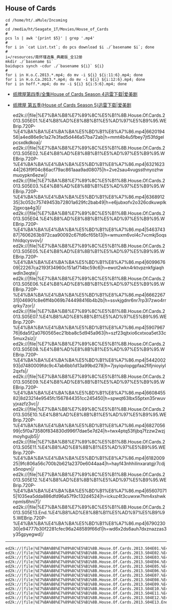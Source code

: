 ## House of Cards

```
cd /home/ht/.aMule/Incoming
#
cd /media/ht/Seagate_1T/Movies/House_of_Cards
#
pcs ls | awk '{print $5}' | grep '.mp4'
#
for i in `cat List.txt`; do pcs download $i ./`basename $i`; done
#
i=/resources/南怀瑾选集_典藏版_全12册
mkdir ./`basename $i`
baidupcs synch -cdur ./`basename ${i}` ${i}
#
for i in H.o.C.2013.*.mp4; do mv -i ${i} ${i:11:6}.mp4; done
for i in H.o.Ca.2013.*.mp4; do mv -i ${i} ${i:12:6}.mp4; done
for i in hoff.*.mp4; do mv -i ${i} ${i:5:6}.mp4; done
```

* [纸牌屋第四季/全集House of Cards Season 4迅雷下载|爱美剧](https://22v.net/v/37/)
* [纸牌屋 第五季(House of Cards Season 5)迅雷下载|爱美剧](https://22v.net/v/3022/)


	ed2k://|file|%E7%BA%B8%E7%89%8C%E5%B1%8B.House.Of.Cards.2013.S05E01.%E4%B8%AD%E8%8B%B1%E5%AD%97%E5%B9%95.WEBrip.720P-%E4%BA%BA%E4%BA%BA%E5%BD%B1%E8%A7%86.mp4|662019456|a4ed86e9c1a27e3fad5d446a57ba72ab|h=mmt4b4u5fbey7jt53fdgelpcsxdkdkoa|/
	ed2k://|file|%E7%BA%B8%E7%89%8C%E5%B1%8B.House.Of.Cards.2013.S05E02.%E4%B8%AD%E8%8B%B1%E5%AD%97%E5%B9%95.WEBrip.720P-%E4%BA%BA%E4%BA%BA%E5%BD%B1%E8%A7%86.mp4|632162344|263f9f04c86acf79ac861aaa9ad08075|h=2ve2sau4vugssthnyozhwmuoypkn6ezw|/
	ed2k://|file|%E7%BA%B8%E7%89%8C%E5%B1%8B.House.Of.Cards.2013.S05E03.%E4%B8%AD%E8%8B%B1%E5%AD%97%E5%B9%95.WEBrip.720P-%E4%BA%BA%E4%BA%BA%E5%BD%B1%E8%A7%86.mp4|636891235|3c052c75749453b72801a629fc2bab49|h=e6jubxofv2o326cdkuwplk2jgxcqa4g3|/
	ed2k://|file|%E7%BA%B8%E7%89%8C%E5%B1%8B.House.Of.Cards.2013.S05E04.%E4%B8%AD%E8%8B%B1%E5%AD%97%E5%B9%95.WEBrip.720P-%E4%BA%BA%E4%BA%BA%E5%BD%B1%E8%A7%86.mp4|546374387|7606263b972caa90092c67fd6cf65b13|h=wmuxm6vol4c7vcmkj5oqshhldqcysvov|/
	ed2k://|file|%E7%BA%B8%E7%89%8C%E5%B1%8B.House.Of.Cards.2013.S05E05.%E4%B8%AD%E8%8B%B1%E5%AD%97%E5%B9%95.WEBrip.720P-%E4%BA%BA%E4%BA%BA%E5%BD%B1%E8%A7%86.mp4|609967609|22267ca2193f34960c151af714bc59c6|h=ewot2wkn4rktvpznkfgiaqhwdln3eqte|/
	ed2k://|file|%E7%BA%B8%E7%89%8C%E5%B1%8B.House.Of.Cards.2013.S05E06.%E4%B8%AD%E8%8B%B1%E5%AD%97%E5%B9%95.WEBrip.720P-%E4%BA%BA%E4%BA%BA%E5%BD%B1%E8%A7%86.mp4|666226731|046901c8e6ff4b069b744498416b4b2b|h=ssvkjgdnr6nr7rp3l7zwo4rrqrky7zor|/
	ed2k://|file|%E7%BA%B8%E7%89%8C%E5%B1%8B.House.Of.Cards.2013.S05E07.%E4%B8%AD%E8%8B%B1%E5%AD%97%E5%B9%95.WEBrip.720P-%E4%BA%BA%E4%BA%BA%E5%BD%B1%E8%A7%86.mp4|590796776|6da5f2a0760565ec21bba8c5d945a963|h=szf23qjtxio6cxtxoa5et33c5mux2siz|/
	ed2k://|file|%E7%BA%B8%E7%89%8C%E5%B1%8B.House.Of.Cards.2013.S05E08.%E4%B8%AD%E8%8B%B1%E5%AD%97%E5%B9%95.WEBrip.720P-%E4%BA%BA%E4%BA%BA%E5%BD%B1%E8%A7%86.mp4|544200293|d7480009fdc9c47ab6bb1d13a99bd278|h=7jsyiqvlopgpfaa2fifjnioyiyl2qxfs|/
	ed2k://|file|%E7%BA%B8%E7%89%8C%E5%B1%8B.House.Of.Cards.2013.S05E09.%E4%B8%AD%E8%8B%B1%E5%AD%97%E5%B9%95.WEBrip.720P-%E4%BA%BA%E4%BA%BA%E5%BD%B1%E8%A7%86.mp4|660845582|8d23214e9545fc1567844351cc245450|h=spwqt63lbx55ptxn35rwuvyjxazfz3vc|/
	ed2k://|file|%E7%BA%B8%E7%89%8C%E5%B1%8B.House.Of.Cards.2013.S05E10.%E4%B8%AD%E8%8B%B1%E5%AD%97%E5%B9%95.WEBrip.720P-%E4%BA%BA%E4%BA%BA%E5%BD%B1%E8%A7%86.mp4|682705699|c5f0a73580f834830d996f7dae5e7d24|h=twx4ptq53fijbq7fzzw2wzjmoyhgujb5|/
	ed2k://|file|%E7%BA%B8%E7%89%8C%E5%B1%8B.House.Of.Cards.2013.S05E11.%E4%B8%AD%E8%8B%B1%E5%AD%97%E5%B9%95.WEBrip.720P-%E4%BA%BA%E4%BA%BA%E5%BD%B1%E8%A7%86.mp4|618200925|9fc806a56c700b2b621a2370e6044aa4|h=hayf43nhhilinxaratgjr7cdjs5nopvn|/
	ed2k://|file|%E7%BA%B8%E7%89%8C%E5%B1%8B.House.Of.Cards.2013.S05E12.%E4%B8%AD%E8%8B%B1%E5%AD%97%E5%B9%95.WEBrip.720P-%E4%BA%BA%E4%BA%BA%E5%BD%B1%E8%A7%86.mp4|656070715|1035ea5dda886dfd96a57f9c132d4524|h=ickuz4t3cuwxw7hm4xshwknpmls6hni7|/
	ed2k://|file|%E7%BA%B8%E7%89%8C%E5%B1%8B.House.Of.Cards.2013.S05E13.End.%E4%B8%AD%E8%8B%B1%E5%AD%97%E5%B9%95.WEBrip.720P-%E4%BA%BA%E4%BA%BA%E5%BD%B1%E8%A7%86.mp4|679023030|e94777b30f2281cfec96a248589f66d1|h=wd6x2ds6auh7dxznazzas3y35gpyegwd|/



- - -

	ed2k://|file|%E7%BA%B8%E7%89%8C%E5%B1%8B.House.Of.Cards.2013.S04E01.%E4%B8%AD%E8%8B%B1%E5%AD%97%E5%B9%95.WEBrip.1024X512.mp4|489694954|88f3dcaed4fd2b991e01d6822775da72|h=sc65vzirk6ezqtejasewngxdajh4ahpf|/
	ed2k://|file|%E7%BA%B8%E7%89%8C%E5%B1%8B.House.Of.Cards.2013.S04E02.%E4%B8%AD%E8%8B%B1%E5%AD%97%E5%B9%95.WEBrip.1024X512.V2.mp4|419561829|beef7b149452b3053829daff3ee6dc1d|h=oavbyf5at7bc2wru7rmjj4wqtuhsl7lh|/
	ed2k://|file|%E7%BA%B8%E7%89%8C%E5%B1%8B.House.Of.Cards.2013.S04E03.%E4%B8%AD%E8%8B%B1%E5%AD%97%E5%B9%95.WEBrip.1024X512.V2.mp4|542273412|21deaf94e285039165aef57102a302a4|h=v35w5ehillks7ehxookvttzxbcnzlvwt|/
	ed2k://|file|%E7%BA%B8%E7%89%8C%E5%B1%8B.House.Of.Cards.2013.S04E04.%E4%B8%AD%E8%8B%B1%E5%AD%97%E5%B9%95.WEBrip.1024X512.V2.mp4|429447506|08bf3032e828287be26e61b5e5ec62e7|h=fwql3chfhlfz54sw3lkyrhsq6iaukr6h|/
	ed2k://|file|%E7%BA%B8%E7%89%8C%E5%B1%8B.House.Of.Cards.2013.S04E05.%E4%B8%AD%E8%8B%B1%E5%AD%97%E5%B9%95.WEBrip.1024X512.V2.mp4|476282389|0ae7f2eb37a4000738b14643fb0eb631|h=uv7zofmhh22nhptttsrvhwigepgrkmvq|/
	ed2k://|file|%E7%BA%B8%E7%89%8C%E5%B1%8B.House.Of.Cards.2013.S04E06.%E4%B8%AD%E8%8B%B1%E5%AD%97%E5%B9%95.WEBrip.1024X512.mp4|481789115|32d5739dcc4b4f565790aa5e1c944e7e|h=m3ifheviu7ovbfkzmpkrxr5cnkq5n7ro|/
	ed2k://|file|%E7%BA%B8%E7%89%8C%E5%B1%8B.House.Of.Cards.2013.S04E07.%E4%B8%AD%E8%8B%B1%E5%AD%97%E5%B9%95.WEBrip.1024X512.mp4|519397806|f3ea43aa14ffbf1d1e08bfde52683a23|h=gyj6hai6amw74hlsd2q6hstu5catoduc|/
	ed2k://|file|%E7%BA%B8%E7%89%8C%E5%B1%8B.House.Of.Cards.2013.S04E08.%E4%B8%AD%E8%8B%B1%E5%AD%97%E5%B9%95.WEBrip.1024X512.mp4|467144826|5766600cd936cfeab97767e958c885c5|h=pkirsgyj5isfwsnifof35uwgb2a2nxpl|/
	ed2k://|file|%E7%BA%B8%E7%89%8C%E5%B1%8B.House.Of.Cards.2013.S04E09.%E4%B8%AD%E8%8B%B1%E5%AD%97%E5%B9%95.WEBrip.1024X512.mp4|457368538|248764ac028f3539609c198918905d49|h=4pugflgwhkygkqwhotnl6oxj5l5dwont|/
	ed2k://|file|%E7%BA%B8%E7%89%8C%E5%B1%8B.House.Of.Cards.2013.S04E10.%E4%B8%AD%E8%8B%B1%E5%AD%97%E5%B9%95.WEBrip.1024X512.mp4|578224835|2c44a10e62c84d7a673c990468bc2ca0|h=kp44jgct2yxgcz2hb3dayg4f7rrghz2p|/
	ed2k://|file|%E7%BA%B8%E7%89%8C%E5%B1%8B.House.Of.Cards.2013.S04E11.%E4%B8%AD%E8%8B%B1%E5%AD%97%E5%B9%95.WEBrip.1024X512.mp4|519536250|c78a3f4348ea27b96cbb871b9ff3b0bf|h=7kmnl2kps6xwlaiadvjuekrcefgfjqrp|/
	ed2k://|file|%E7%BA%B8%E7%89%8C%E5%B1%8B.House.Of.Cards.2013.S04E12.%E4%B8%AD%E8%8B%B1%E5%AD%97%E5%B9%95.WEBrip.1024X512.mp4|468279347|e423c96753553c3096b96700a50a24d6|h=hwd6ftk5xeaq4zvjbealnoheq4nezzg3|/
	ed2k://|file|%E7%BA%B8%E7%89%8C%E5%B1%8B.House.Of.Cards.2013.S04E13.End.%E4%B8%AD%E8%8B%B1%E5%AD%97%E5%B9%95.WEBrip.1024X512.mp4|550758020|dc4098d293f705e87ae50586c1ea9462|h=s7dcmtda2g7oajw3pxsgnvee2wujuibs|/
